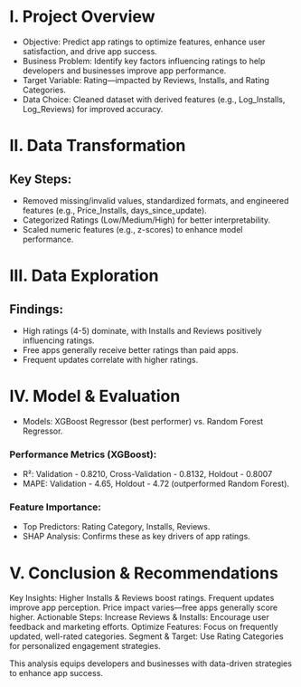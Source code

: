 # I. ​Project Overview 
- Objective: Predict app ratings to optimize features, enhance user satisfaction, and drive app success.
- Business Problem: Identify key factors influencing ratings to help developers and businesses improve app performance.
- Target Variable: Rating—impacted by Reviews, Installs, and Rating Categories.
- Data Choice: Cleaned dataset with derived features (e.g., Log_Installs, Log_Reviews) for improved accuracy.

# II. Data Transformation
## Key Steps:
- Removed missing/invalid values, standardized formats, and engineered features (e.g., Price_Installs, days_since_update).
- Categorized Ratings (Low/Medium/High) for better interpretability.
- Scaled numeric features (e.g., z-scores) to enhance model performance.

# III. Data Exploration
## Findings:
- High ratings (4-5) dominate, with Installs and Reviews positively influencing ratings.
- Free apps generally receive better ratings than paid apps.
- Frequent updates correlate with higher ratings.

# IV. Model & Evaluation
- Models: XGBoost Regressor (best performer) vs. Random Forest Regressor.
### Performance Metrics (XGBoost):
- R²: Validation - 0.8210, Cross-Validation - 0.8132, Holdout - 0.8007
- MAPE: Validation - 4.65, Holdout - 4.72 (outperformed Random Forest).
### Feature Importance:
- Top Predictors: Rating Category, Installs, Reviews.
- SHAP Analysis: Confirms these as key drivers of app ratings.

# V. Conclusion & Recommendations
Key Insights:
Higher Installs & Reviews boost ratings.
Frequent updates improve app perception.
Price impact varies—free apps generally score higher.
Actionable Steps:
Increase Reviews & Installs: Encourage user feedback and marketing efforts.
Optimize Features: Focus on frequently updated, well-rated categories.
Segment & Target: Use Rating Categories for personalized engagement strategies.

This analysis equips developers and businesses with data-driven strategies to enhance app success.
